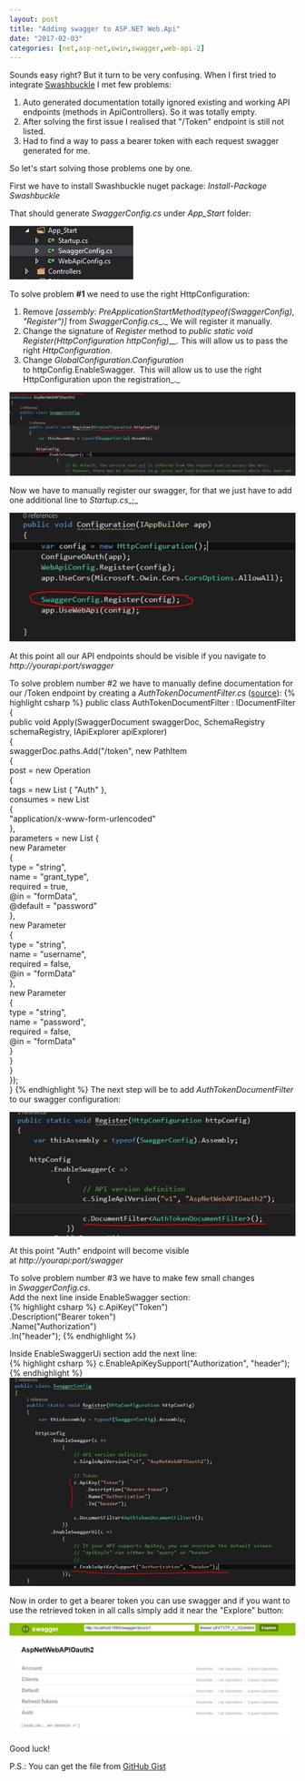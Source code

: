 ```yaml
---
layout: post
title: "Adding swagger to ASP.NET Web.Api"
date: "2017-02-03"
categories: [net,asp-net,owin,swagger,web-api-2]
---
```

Sounds easy right? But it turn to be very confusing. When I first tried to integrate [Swashbuckle](https://github.com/domaindrivendev/Swashbuckle) I met few problems:

1. Auto generated documentation totally ignored existing and working API endpoints (methods in ApiControllers). So it was totally empty.
2. After solving the first issue I realised that "/Token" endpoint is still not listed.
3. Had to find a way to pass a bearer token with each request swagger generated for me.

So let's start solving those problems one by one.

First we have to install Swashbuckle nuget package: _Install-Package Swashbuckle_

That should generate _SwaggerConfig.cs_ under _App\_Start_ folder:

![](/images/2017-02-03-adding-swagger-to-asp-net-web-api/1.jpg)

To solve problem **#1** we need to use the right HttpConfiguration:

1. Remove _\[assembly: PreApplicationStartMethod(typeof(SwaggerConfig), "Register")\]_ from _SwaggerConfig.cs__._ We will register it manually. 
2. Change the signature of _Register_ method to _public static void Register(HttpConfiguration httpConfig)__._ This will allow us to pass the right _HttpConfiguration_.
3. Change _GlobalConfiguration.Configuration_ to httpConfig.EnableSwagger.  This will allow us to use the right HttpConfiguration upon the registration_._

![](/images/2017-02-03-adding-swagger-to-asp-net-web-api/2.jpg)

Now we have to manually register our swagger, for that we just have to add one additional line to _Startup.cs__;_  

![](/images/2017-02-03-adding-swagger-to-asp-net-web-api/3.jpg)

At this point all our API endpoints should be visible if you navigate to _http://yourapi:port/swagger_

To solve problem number #2 we have to manually define documentation for our /Token endpoint by creating a _AuthTokenDocumentFilter.cs_ ([source](http://stackoverflow.com/a/32325951)):
{% highlight csharp %}
public class AuthTokenDocumentFilter : IDocumentFilter  
    {  
        public void Apply(SwaggerDocument swaggerDoc, SchemaRegistry schemaRegistry, IApiExplorer apiExplorer)  
        {  
            swaggerDoc.paths.Add("/token", new PathItem  
            {  
                post = new Operation  
                {  
                    tags = new List { "Auth" },  
                    consumes = new List  
                {  
                    "application/x-www-form-urlencoded"  
                },  
                    parameters = new List {  
                    new Parameter  
                    {  
                        type = "string",  
                        name = "grant\_type",  
                        required = true,  
                        @in = "formData",  
                        @default = "password"  
                    },  
                    new Parameter  
                    {  
                        type = "string",  
                        name = "username",  
                        required = false,  
                        @in = "formData"  
                    },  
                    new Parameter  
                    {  
                        type = "string",  
                        name = "password",  
                        required = false,  
                        @in = "formData"  
                    }  
                }  
                }  
            });  
        }
{% endhighlight %}
The next step will be to add _AuthTokenDocumentFilter_ to our swagger configuration:

![](/images/2017-02-03-adding-swagger-to-asp-net-web-api/4.jpg)

At this point "Auth" endpoint will become visible at _http://yourapi:port/swagger_  
  
To solve problem number #3 we have to make few small changes in _SwaggerConfig.cs._  
Add the next line inside EnableSwagger section:  
{% highlight csharp %}
c.ApiKey("Token")  
 .Description("Bearer token")  
 .Name("Authorization")  
 .In("header"); 
 {% endhighlight %}

Inside EnableSwaggerUi section add the next line:  
{% highlight csharp %}
c.EnableApiKeySupport("Authorization", "header");  
{% endhighlight %}
![](/images/2017-02-03-adding-swagger-to-asp-net-web-api/5.jpg)

Now in order to get a bearer token you can use swagger and if you want to use the retrieved token in all calls simply add it near the "Explore" button:  

![](/images/2017-02-03-adding-swagger-to-asp-net-web-api/6.jpg)

Good luck!  
  
P.S.: You can get the file from [GitHub Gist](https://gist.github.com/yuv4ik/8e41b47d3ad3d54827cac0808cf19e98)
